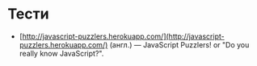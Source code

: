 # Тести

* [http://javascript-puzzlers.herokuapp.com/](http://javascript-puzzlers.herokuapp.com/) (англ.) — JavaScript Puzzlers! or "Do you really know JavaScript?".
